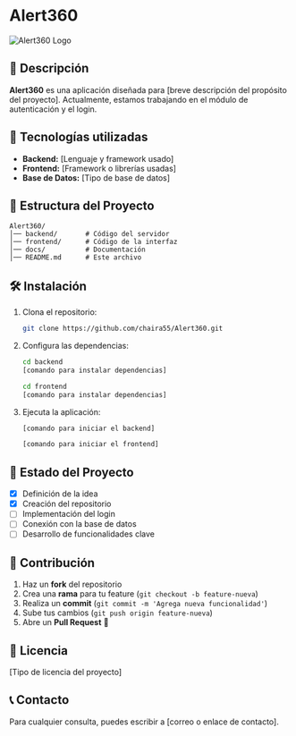 # Alert360

![Alert360 Logo](https://via.placeholder.com/150)

## 📌 Descripción
**Alert360** es una aplicación diseñada para [breve descripción del propósito del proyecto]. Actualmente, estamos trabajando en el módulo de autenticación y el login.

## 🚀 Tecnologías utilizadas
- **Backend:** [Lenguaje y framework usado]
- **Frontend:** [Framework o librerías usadas]
- **Base de Datos:** [Tipo de base de datos]

## 📂 Estructura del Proyecto
```
Alert360/
│── backend/       # Código del servidor
│── frontend/      # Código de la interfaz
│── docs/          # Documentación
│── README.md      # Este archivo
```

## 🛠 Instalación
1. Clona el repositorio:
   ```sh
   git clone https://github.com/chaira55/Alert360.git
   ```
2. Configura las dependencias:
   ```sh
   cd backend
   [comando para instalar dependencias]
   ```
   ```sh
   cd frontend
   [comando para instalar dependencias]
   ```
3. Ejecuta la aplicación:
   ```sh
   [comando para iniciar el backend]
   ```
   ```sh
   [comando para iniciar el frontend]
   ```

## 🚧 Estado del Proyecto
- [X] Definición de la idea
- [X] Creación del repositorio
- [ ] Implementación del login
- [ ] Conexión con la base de datos
- [ ] Desarrollo de funcionalidades clave

## 🤝 Contribución
1. Haz un **fork** del repositorio
2. Crea una **rama** para tu feature (`git checkout -b feature-nueva`)
3. Realiza un **commit** (`git commit -m 'Agrega nueva funcionalidad'`)
4. Sube tus cambios (`git push origin feature-nueva`)
5. Abre un **Pull Request** 🚀

## 📜 Licencia
[Tipo de licencia del proyecto]

## 📞 Contacto
Para cualquier consulta, puedes escribir a [correo o enlace de contacto].
